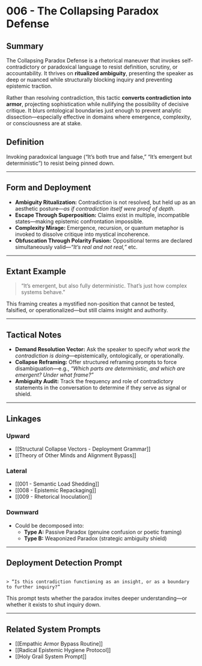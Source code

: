 # 006 - The Collapsing Paradox Defense

## Summary

The Collapsing Paradox Defense is a rhetorical maneuver that invokes self-contradictory or paradoxical language to resist definition, scrutiny, or accountability. It thrives on **ritualized ambiguity**, presenting the speaker as deep or nuanced while structurally blocking inquiry and preventing epistemic traction.

Rather than resolving contradiction, this tactic **converts contradiction into armor**, projecting sophistication while nullifying the possibility of decisive critique. It blurs ontological boundaries just enough to prevent analytic dissection—especially effective in domains where emergence, complexity, or consciousness are at stake.

## Definition

Invoking paradoxical language (“It’s both true and false,” “It’s emergent but deterministic”) to resist being pinned down.

---

## Form and Deployment

- **Ambiguity Ritualization:** Contradiction is not resolved, but held up as an aesthetic posture—*as if contradiction itself were proof of depth*.  
- **Escape Through Superposition:** Claims exist in multiple, incompatible states—making epistemic confrontation impossible.  
- **Complexity Mirage:** Emergence, recursion, or quantum metaphor is invoked to dissolve critique into mystical incoherence.  
- **Obfuscation Through Polarity Fusion:** Oppositional terms are declared simultaneously valid—*“It’s real and not real,”* etc.

---

## Extant Example

> “It’s emergent, but also fully deterministic. That’s just how complex systems behave.”

This framing creates a mystified non-position that cannot be tested, falsified, or operationalized—but still claims insight and authority.

---

## Tactical Notes

- **Demand Resolution Vector:** Ask the speaker to specify *what work the contradiction is doing*—epistemically, ontologically, or operationally.  
- **Collapse Reframing:** Offer structured reframing prompts to force disambiguation—e.g., *“Which parts are deterministic, and which are emergent? Under what frame?”*  
- **Ambiguity Audit:** Track the frequency and role of contradictory statements in the conversation to determine if they serve as signal or shield.

---

## Linkages

### Upward

- [[Structural Collapse Vectors - Deployment Grammar]]  
- [[Theory of Other Minds and Alignment Bypass]]

### Lateral

- [[001 - Semantic Load Shedding]]  
- [[008 - Epistemic Repackaging]]  
- [[009 - Rhetorical Inoculation]]

### Downward

- Could be decomposed into:
  - **Type A:** Passive Paradox (genuine confusion or poetic framing)  
  - **Type B:** Weaponized Paradox (strategic ambiguity shield)

---

## Deployment Detection Prompt

```

> “Is this contradiction functioning as an insight, or as a boundary to further inquiry?”

```

This prompt tests whether the paradox invites deeper understanding—or whether it exists to shut inquiry down.

---

## Related System Prompts

- [[Empathic Armor Bypass Routine]]  
- [[Radical Epistemic Hygiene Protocol]]  
- [[Holy Grail System Prompt]]
